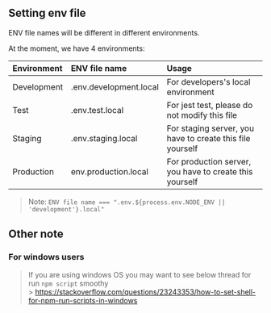 ## Setting env file

ENV file names will be different in different environments.

At the moment, we have 4 environments:

| Environment | ENV file name          | Usage                                                     |
| :---------- | :--------------------- | :-------------------------------------------------------- |
| Development | .env.development.local | For developers's local environment                        |
| Test        | .env.test.local        | For jest test, please do not modify this file             |
| Staging     | .env.staging.local     | For staging server, you have to create this file yourself |
| Production  | env.production.local   | For production server, you have to create this yourself   |

> Note: `ENV file name === ".env.${process.env.NODE_ENV || 'development'}.local"`

## Other note

### For windows users

> If you are using windows OS you may want to see below thread for run `npm script` smoothy </br> > https://stackoverflow.com/questions/23243353/how-to-set-shell-for-npm-run-scripts-in-windows

